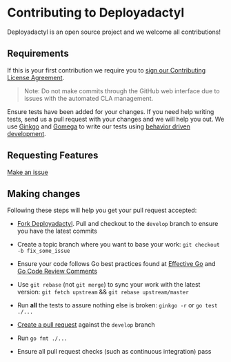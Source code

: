 # Contributing to Deployadactyl

Deployadactyl is an open source project and we welcome all contributions!

## Requirements

If this is your first contribution we require you to [sign our Contributing License Agreement](https://compozed-cla.cfapps.io/agreements/compozed/deployadactyl "Compozed CLA").

> Note: Do not make commits through the GitHub web interface due to issues with the automated CLA management.

Ensure tests have been added for your changes. If you need help writing tests, send us a pull request with your changes and we will help you out. We use [Ginkgo](https://github.com/onsi/ginkgo) and [Gomega](https://github.com/onsi/gomega) to write our tests using [behavior driven development](https://en.wikipedia.org/wiki/Behavior-driven_development).

## Requesting Features

[Make an issue](https://github.com/amandamunoz/deployadactyl/issues/new)

## Making changes

Following these steps will help you get your pull request accepted:

- [Fork Deployadactyl](https://github.com/amandamunoz/deployadactyl/compare#fork-destination-box). Pull and checkout to the `develop` branch to ensure you have the latest commits

- Create a topic branch where you want to base your work: `git checkout -b fix_some_issue`

- Ensure your code follows Go best practices found at [Effective Go](https://golang.org/doc/effective_go.html) and [Go Code Review Comments](https://github.com/golang/go/wiki/CodeReviewComments)

- Use `git rebase` (not `git merge`) to sync your work with the latest version: `git fetch upstream` && `git rebase upstream/master`

- Run **all** the tests to assure nothing else is broken: `ginkgo -r` or `go test ./...`

- [Create a pull request](https://github.com/amandamunoz/deployadactyl/compare) against the `develop` branch

- Run `go fmt ./...`

- Ensure all pull request checks (such as continuous integration) pass
